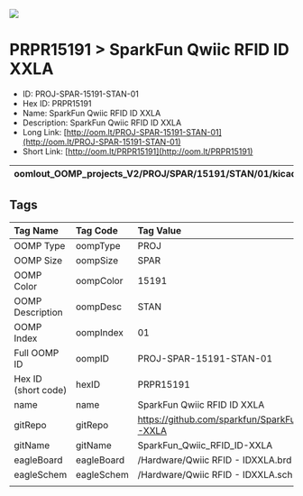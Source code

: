 


  
![][im]
# PRPR15191 > SparkFun Qwiic RFID ID XXLA

- ID: PROJ-SPAR-15191-STAN-01
- Hex ID: PRPR15191
- Name: SparkFun Qwiic RFID ID XXLA
- Description: SparkFun Qwiic RFID ID XXLA
- Long Link: [http://oom.lt/PROJ-SPAR-15191-STAN-01](http://oom.lt/PROJ-SPAR-15191-STAN-01)
- Short Link: [http://oom.lt/PRPR15191](http://oom.lt/PRPR15191)
  

|oomlout_OOMP_projects_V2/PROJ/SPAR/15191/STAN/01/kicadPcb3dFront.png|oomlout_OOMP_projects_V2/PROJ/SPAR/15191/STAN/01/kicadPcb3dBack.png|oomlout_OOMP_projects_V2/PROJ/SPAR/15191/STAN/01/kicadPcb3d.png||
| :---: | :---: | :---: | :---: |

## Tags
  

|Tag Name|Tag Code|Tag Value|
| :--- | :--- | :--- |
|OOMP Type|oompType|PROJ|
|OOMP Size|oompSize|SPAR|
|OOMP Color|oompColor|15191|
|OOMP Description|oompDesc|STAN|
|OOMP Index|oompIndex|01|
|Full OOMP ID|oompID|PROJ-SPAR-15191-STAN-01|
|Hex ID (short code)|hexID|PRPR15191|
|name|name|SparkFun Qwiic RFID ID XXLA|
|gitRepo|gitRepo|https://github.com/sparkfun/SparkFun_Qwiic_RFID_ID-XXLA|
|gitName|gitName|SparkFun_Qwiic_RFID_ID-XXLA|
|eagleBoard|eagleBoard|/Hardware/Qwiic RFID - IDXXLA.brd|
|eagleSchem|eagleSchem|/Hardware/Qwiic RFID - IDXXLA.sch|
||||



[im]: PROJ/SPAR/15191/STAN/01/kicadPcb3d_450.png

